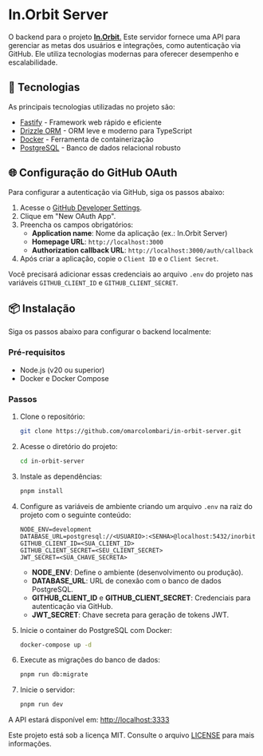 
# In.Orbit Server

O backend para o projeto <a target='_blank' href='https://github.com/omarcolombari/in-orbit'>**In.Orbit**.</a> Este servidor fornece uma API para gerenciar as metas dos usuários e integrações, como autenticação via GitHub. Ele utiliza tecnologias modernas para oferecer desempenho e escalabilidade.

## 🚀 Tecnologias

As principais tecnologias utilizadas no projeto são:

- [Fastify](https://www.fastify.io/) - Framework web rápido e eficiente
- [Drizzle ORM](https://orm.drizzle.team/) - ORM leve e moderno para TypeScript
- [Docker](https://www.docker.com/) - Ferramenta de containerização
- [PostgreSQL](https://www.postgresql.org/) - Banco de dados relacional robusto

## 🌐 Configuração do GitHub OAuth

Para configurar a autenticação via GitHub, siga os passos abaixo:

1. Acesse o [GitHub Developer Settings](https://github.com/settings/developers).
2. Clique em "New OAuth App".
3. Preencha os campos obrigatórios:
   - **Application name**: Nome da aplicação (ex.: In.Orbit Server)
   - **Homepage URL**: `http://localhost:3000`
   - **Authorization callback URL**: `http://localhost:3000/auth/callback`
4. Após criar a aplicação, copie o `Client ID` e o `Client Secret`.

Você precisará adicionar essas credenciais ao arquivo `.env` do projeto nas variáveis `GITHUB_CLIENT_ID` e `GITHUB_CLIENT_SECRET`.

## 📦 Instalação

Siga os passos abaixo para configurar o backend localmente:

### Pré-requisitos

- Node.js (v20 ou superior)
- Docker e Docker Compose

### Passos

1. Clone o repositório:
   ```bash
   git clone https://github.com/omarcolombari/in-orbit-server.git
   ```

2. Acesse o diretório do projeto:
   ```bash
   cd in-orbit-server
   ```

3. Instale as dependências:
   ```bash
   pnpm install
   ```

4. Configure as variáveis de ambiente criando um arquivo `.env` na raiz do projeto com o seguinte conteúdo:
   ```env
   NODE_ENV=development
   DATABASE_URL=postgresql://<USUARIO>:<SENHA>@localhost:5432/inorbit
   GITHUB_CLIENT_ID=<SUA_CLIENT_ID>
   GITHUB_CLIENT_SECRET=<SEU_CLIENT_SECRET>
   JWT_SECRET=<SUA_CHAVE_SECRETA>
   ```

   - **NODE_ENV**: Define o ambiente (desenvolvimento ou produção).
   - **DATABASE_URL**: URL de conexão com o banco de dados PostgreSQL.
   - **GITHUB_CLIENT_ID** e **GITHUB_CLIENT_SECRET**: Credenciais para autenticação via GitHub.
   - **JWT_SECRET**: Chave secreta para geração de tokens JWT.

5. Inicie o container do PostgreSQL com Docker:
   ```bash
   docker-compose up -d
   ```

6. Execute as migrações do banco de dados:
   ```bash
   pnpm run db:migrate
   ```

7. Inicie o servidor:
   ```bash
   pnpm run dev
   ```

A API estará disponível em: [http://localhost:3333](http://localhost:3333)


Este projeto está sob a licença MIT. Consulte o arquivo [LICENSE](./LICENSE) para mais informações.
